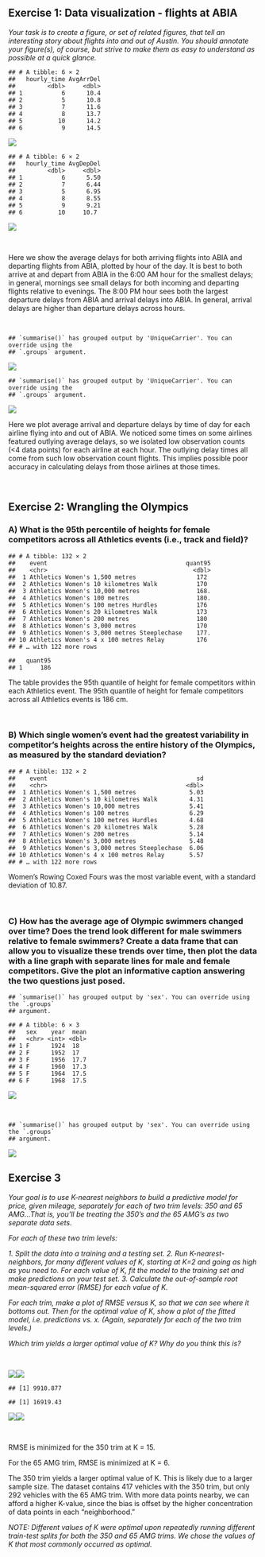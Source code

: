 ## Exercise 1: Data visualization - flights at ABIA

*Your task is to create a figure, or set of related figures, that tell
an interesting story about flights into and out of Austin. You should
annotate your figure(s), of course, but strive to make them as easy to
understand as possible at a quick glance.*

    ## # A tibble: 6 × 2
    ##   hourly_time AvgArrDel
    ##         <dbl>     <dbl>
    ## 1           6      10.4
    ## 2           5      10.8
    ## 3           7      11.6
    ## 4           8      13.7
    ## 5          10      14.2
    ## 6           9      14.5

![](Exercise-1_files/figure-markdown_strict/1.1-1.png)

    ## # A tibble: 6 × 2
    ##   hourly_time AvgDepDel
    ##         <dbl>     <dbl>
    ## 1           6      5.50
    ## 2           7      6.44
    ## 3           5      6.95
    ## 4           8      8.55
    ## 5           9      9.21
    ## 6          10     10.7

![](Exercise-1_files/figure-markdown_strict/1.1-2.png)

 

Here we show the average delays for both arriving flights into ABIA and
departing flights from ABIA, plotted by hour of the day. It is best to
both arrive at and depart from ABIA in the 6:00 AM hour for the smallest
delays; in general, mornings see small delays for both incoming and
departing flights relative to evenings. The 8:00 PM hour sees both the
largest departure delays from ABIA and arrival delays into ABIA. In
general, arrival delays are higher than departure delays across hours.

 

    ## `summarise()` has grouped output by 'UniqueCarrier'. You can override using the
    ## `.groups` argument.

![](Exercise-1_files/figure-markdown_strict/1.2-1.png)

    ## `summarise()` has grouped output by 'UniqueCarrier'. You can override using the
    ## `.groups` argument.

![](Exercise-1_files/figure-markdown_strict/1.2-2.png)

Here we plot average arrival and departure delays by time of day for
each airline flying into and out of ABIA. We noticed some times on some
airlines featured outlying average delays, so we isolated low
observation counts (&lt;4 data points) for each airline at each hour.
The outlying delay times all come from such low observation count
flights. This implies possible poor accuracy in calculating delays from
those airlines at those times.

 

## Exercise 2: Wrangling the Olympics

### A) What is the 95th percentile of heights for female competitors across all Athletics events (i.e., track and field)?

    ## # A tibble: 132 × 2
    ##    event                                       quant95
    ##    <chr>                                         <dbl>
    ##  1 Athletics Women's 1,500 metres                 172 
    ##  2 Athletics Women's 10 kilometres Walk           170 
    ##  3 Athletics Women's 10,000 metres                168.
    ##  4 Athletics Women's 100 metres                   180.
    ##  5 Athletics Women's 100 metres Hurdles           176 
    ##  6 Athletics Women's 20 kilometres Walk           173 
    ##  7 Athletics Women's 200 metres                   180 
    ##  8 Athletics Women's 3,000 metres                 170 
    ##  9 Athletics Women's 3,000 metres Steeplechase    177.
    ## 10 Athletics Women's 4 x 100 metres Relay         176 
    ## # … with 122 more rows

    ##   quant95
    ## 1     186

The table provides the 95th quantile of height for female competitors
within each Athletics event. The 95th quantile of height for female
competitors across all Athletics events is 186 cm.

 

### B) Which single women’s event had the greatest variability in competitor’s heights across the entire history of the Olympics, as measured by the standard deviation?

    ## # A tibble: 132 × 2
    ##    event                                          sd
    ##    <chr>                                       <dbl>
    ##  1 Athletics Women's 1,500 metres               5.03
    ##  2 Athletics Women's 10 kilometres Walk         4.31
    ##  3 Athletics Women's 10,000 metres              5.41
    ##  4 Athletics Women's 100 metres                 6.29
    ##  5 Athletics Women's 100 metres Hurdles         4.68
    ##  6 Athletics Women's 20 kilometres Walk         5.28
    ##  7 Athletics Women's 200 metres                 5.14
    ##  8 Athletics Women's 3,000 metres               5.48
    ##  9 Athletics Women's 3,000 metres Steeplechase  6.06
    ## 10 Athletics Women's 4 x 100 metres Relay       5.57
    ## # … with 122 more rows

Women’s Rowing Coxed Fours was the most variable event, with a standard
deviation of 10.87.

 

### C) How has the average age of Olympic swimmers changed over time? Does the trend look different for male swimmers relative to female swimmers? Create a data frame that can allow you to visualize these trends over time, then plot the data with a line graph with separate lines for male and female competitors. Give the plot an informative caption answering the two questions just posed.

    ## `summarise()` has grouped output by 'sex'. You can override using the `.groups`
    ## argument.

    ## # A tibble: 6 × 3
    ##   sex    year  mean
    ##   <chr> <int> <dbl>
    ## 1 F      1924  18  
    ## 2 F      1952  17  
    ## 3 F      1956  17.7
    ## 4 F      1960  17.3
    ## 5 F      1964  17.5
    ## 6 F      1968  17.5

![](Exercise-1_files/figure-markdown_strict/2c-1.png)

 

    ## `summarise()` has grouped output by 'sex'. You can override using the `.groups`
    ## argument.

![](Exercise-1_files/figure-markdown_strict/2.extra-1.png)

## Exercise 3

*Your goal is to use K-nearest neighbors to build a predictive model for
price, given mileage, separately for each of two trim levels: 350 and 65
AMG…That is, you’ll be treating the 350’s and the 65 AMG’s as two
separate data sets.*

*For each of these two trim levels:*

*1. Split the data into a training and a testing set.* *2. Run
K-nearest-neighbors, for many different values of K, starting at K=2 and
going as high as you need to. For each value of K, fit the model to the
training set and make predictions on your test set.* *3. Calculate the
out-of-sample root mean-squared error (RMSE) for each value of K.*

*For each trim, make a plot of RMSE versus K, so that we can see where
it bottoms out. Then for the optimal value of K, show a plot of the
fitted model, i.e. predictions vs. x. (Again, separately for each of the
two trim levels.)*

*Which trim yields a larger optimal value of K? Why do you think this
is?*

 

![](Exercise-1_files/figure-markdown_strict/3.1-1.png)![](Exercise-1_files/figure-markdown_strict/3.1-2.png)

    ## [1] 9910.877

    ## [1] 16919.43

![](Exercise-1_files/figure-markdown_strict/3.2-1.png)![](Exercise-1_files/figure-markdown_strict/3.2-2.png)

 

RMSE is minimized for the 350 trim at K = 15.

For the 65 AMG trim, RMSE is minimized at K = 6.

The 350 trim yields a larger optimal value of K. This is likely due to a
larger sample size. The dataset contains 417 vehicles with the 350 trim,
but only 292 vehicles with the 65 AMG trim. With more data points
nearby, we can afford a higher K-value, since the bias is offset by the
higher concentration of data points in each “neighborhood.”

*NOTE: Different values of K were optimal upon repeatedly running
different train-test splits for both the 350 and 65 AMG trims. We chose
the values of K that most commonly occurred as optimal.*
